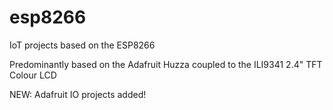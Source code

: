 # esp8266
IoT projects based on the ESP8266

Predominantly based on the Adafruit Huzza coupled to the ILI9341 2.4" TFT Colour LCD

NEW: Adafruit IO projects added!
